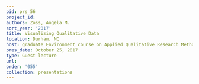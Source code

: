 ```yaml
---
pid: prs_56
project_id: 
authors: Zoss, Angela M.
sort_year: '2017'
title: Visualizing Qualitative Data
location: Durham, NC
host: graduate Environment course on Applied Qualitative Research Methods
pres_date: October 25, 2017
type: Guest lecture
url: 
order: '055'
collection: presentations
---
```

